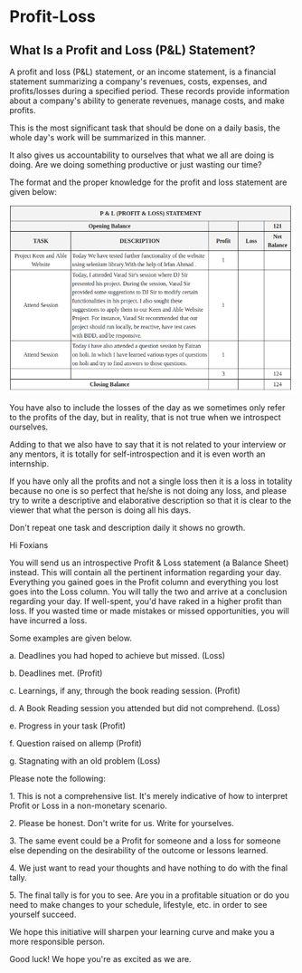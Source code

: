 # Profit-Loss
**What Is a Profit and Loss (P&L) Statement?**
----------------------------------------------

A profit and loss (P&L) statement, or an income statement, is a
financial statement summarizing a company\'s revenues, costs, expenses,
and profits/losses during a specified period. These records provide
information about a company's ability to generate revenues, manage
costs, and make profits.

This is the most significant task that should be done on a daily basis,
the whole day's work will be summarized in this manner.

It also gives us accountability to ourselves that what we all are doing
is doing. Are we doing something productive or just wasting our time?

The format and the proper knowledge for the profit and loss statement
are given below:

![](.//media/image1.png)

You have also to include the losses of the day as we sometimes only
refer to the profits of the day, but in reality, that is not true when
we introspect ourselves.

Adding to that we also have to say that it is not related to your
interview or any mentors, it is totally for self-introspection and it is
even worth an internship.

If you have only all the profits and not a single loss then it is a loss
in totality because no one is so perfect that he/she is not doing any
loss, and please try to write a descriptive and elaborative description
so that it is clear to the viewer that what the person is doing all his
days.

Don\'t repeat one task and description daily it shows no growth.

Hi Foxians

You will send us an introspective Profit & Loss statement (a Balance
Sheet) instead. This will contain all the pertinent information
regarding your day. Everything you gained goes in the Profit column and
everything you lost goes into the Loss column. You will tally the two
and arrive at a conclusion regarding your day. If well-spent, you\'d
have raked in a higher profit than loss. If you wasted time or made
mistakes or missed opportunities, you will have incurred a loss.

Some examples are given below.

a\. Deadlines you had hoped to achieve but missed. (Loss)

b\. Deadlines met. (Profit)

c\. Learnings, if any, through the book reading session. (Profit)

d\. A Book Reading session you attended but did not comprehend. (Loss)

e\. Progress in your task (Profit)

f\. Question raised on allemp (Profit)

g\. Stagnating with an old problem (Loss)

Please note the following:

1\. This is not a comprehensive list. It\'s merely indicative of how to
interpret Profit or Loss in a non-monetary scenario.

2\. Please be honest. Don\'t write for us. Write for yourselves.

3\. The same event could be a Profit for someone and a loss for someone
else depending on the desirability of the outcome or lessons learned.

4\. We just want to read your thoughts and have nothing to do with the
final tally.

5\. The final tally is for you to see. Are you in a profitable situation
or do you need to make changes to your schedule, lifestyle, etc. in
order to see yourself succeed.

We hope this initiative will sharpen your learning curve and make you a
more responsible person.

Good luck! We hope you\'re as excited as we are.

